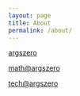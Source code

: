 ```yaml
---
layout: page
title: About
permalink: /about/
---
```



[argszero](https://argszero.github.io/)

[math@argszero](https://argszero.github.io/math)

[tech@argszero](https://argszero.github.io/tech)